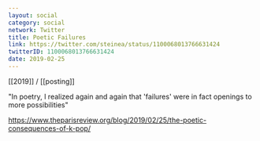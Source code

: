 ```yaml
---
layout: social
category: social
network: Twitter
title: Poetic Failures
link: https://twitter.com/steinea/status/1100068013766631424
twitterID: 1100068013766631424
date: 2019-02-25
---
```


[[2019]] / [[posting]]

"In poetry, I realized again and again that 'failures' were in fact openings to more possibilities"

<https://www.theparisreview.org/blog/2019/02/25/the-poetic-consequences-of-k-pop/>
